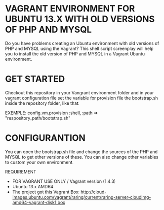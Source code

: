 VAGRANT ENVIRONMENT FOR UBUNTU 13.X WITH OLD VERSIONS OF PHP AND MYSQL
========

Do you have problems creating an Ubuntu environment with old versions of PHP and MYSQL using the Vagrant? This shell script screenplay will help you to install the old version of PHP and MYSQL in a Vagrant Ubuntu environment.

GET STARTED
========

Checkout this repository in your Vangrant environment folder and in your vagrant configuration file set the variable for provision file the bootstrap.sh inside the repository folder, like that:

EXEMPLE: config.vm.provision :shell, :path => "respository_path/bootstrap.sh"

CONFIGURANTION
========

You can open the bootstrap.sh file and change the sources of the PHP and MYSQL to get other versions of these. You can also change other variables to custom your own environment.

REQUIREMENT

- FOR VAGRANT USE ONLY / Vagrant version (1.4.3)
- Ubuntu 13.x AMD64
- The project got this Vagrant Box: http://cloud-images.ubuntu.com/vagrant/raring/current/raring-server-cloudimg-amd64-vagrant-disk1.box

